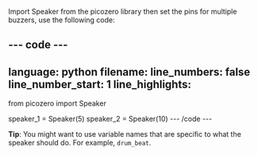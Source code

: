 Import Speaker from the picozero library then set the pins for multiple buzzers, use the following code:

--- code ---
---
language: python filename: line_numbers: false line_number_start: 1
line_highlights:
---
from picozero import Speaker

speaker_1 = Speaker(5) speaker_2 = Speaker(10) --- /code ---

**Tip**: You might want to use variable names that are specific to what the speaker should do. For example, `drum_beat`.
